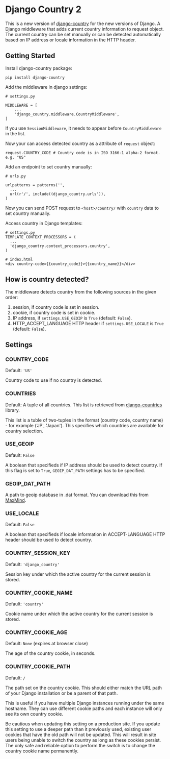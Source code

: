# Django Country 2

This is a new version of [django-country](https://github.com/color/django-country) for the new versions of Django. A Django middleware that adds current country information to request object. The current country can be set manually or can be detected automatically
based on IP address or locale information in the HTTP header.

## Getting Started

Install django-country package:
```
pip install django-country
```


Add the middleware in django settings:
```
# settings.py

MIDDLEWARE = [
    ...
    'django_country.middleware.CountryMiddleware',
]
```
If you use `SessionMiddleware`, it needs to appear before `CountryMiddleware` in the list.

Now your can access detected country as a attribute of `request` object:
```
request.COUNTRY_CODE # Country code is in ISO 3166-1 alpha-2 format. e.g. "US"
```


Add an endpoint to set country manually:
```
# urls.py

urlpatterns = patterns('',
  ...
  url(r'/', include((django_country.urls')),
)
```
Now you can send POST request to `<host>/country/` with `country` data
to set country manually.


Access country in Django templates:
```
# settings.py
TEMPLATE_CONTEXT_PROCESSORS = (
  ...
  'django_country.context_processors.country',
)

# index.html
<div country-code={{country_code}}>{{country_name}}</div>
```


## How is country detected?

The middleware detects country from the following sources in the given order:

1. session, if country code is set in session.
1. cookie, if country code is set in cookie.
1. IP address, if `settings.USE_GEOIP` is `True` (default: `False`).
1. HTTP_ACCEPT_LANGUAGE HTTP header if `settings.USE_LOCALE` is `True` (default: `False`).

## Settings

### COUNTRY_CODE
Default: `'US'`

Country code to use if no country is detected.

### COUNTRIES
Default: A tuple of all countries. This list is retrieved from [django-countries](https://github.com/SmileyChris/django-countries) library.

This list is a tuble of two-tuples in the format (country code, country name) - for example ('JP', 'Japan'). This specifies which countries are available for country selection.

### USE_GEOIP
Default: `False`

A boolean that specifieds if IP address should be used to detect country. If this flag is set to `True`, `GEOIP_DAT_PATH` settings has to be specified.

### GEOIP_DAT_PATH
A path to geoip database in .dat format. You can download this from [MaxMind](http://dev.maxmind.com/geoip/legacy/geolite/#Downloads).

### USE_LOCALE
Default: `False`

A boolean that specifieds if locale information in ACCEPT-LANGUAGE HTTP header should be used to detect country.

### COUNTRY_SESSION_KEY
Default: `'django_country'`

Session key under which the active country for the current session is stored.

### COUNTRY_COOKIE_NAME
Default: `'country'`

Cookie name under which the active country for the current session is stored.

### COUNTRY_COOKIE_AGE
Default: `None` (expires at browser close)

The age of the country cookie, in seconds.

### COUNTRY_COOKIE_PATH
Default: `/`

The path set on the country cookie. This should either match the URL
path of your Django installation or be a parent of that path.

This is useful if you have multiple Django instances running under the
same hostname. They can use different cookie paths and each instance
will only see its own country cookie.

Be cautious when updating this setting on a production site. If you
update this setting to use a deeper path than it previously used,
existing user cookies that have the old path will not be updated. This
will result in site users being unable to switch the country as long as
these cookies persist. The only safe and reliable option to perform the
switch is to change the country cookie name permanently.
